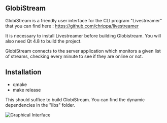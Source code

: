 GlobiStream
------------------------

GlobiStream is a friendly user interface for the CLI program "Livestreamer"
that you can find here : https://github.com/chrippa/livestreamer

It is necessary to install Livestreamer before building Globistream.
You will also need Qt 4.8 to build the project.

GlobiStream connects to the server application which monitors a given list of streams, checking
every minute to see if they are online or not.

Installation
------------------------

- qmake
- make release

This should suffice to build GlobiStream.
You can find the dynamic dependencies in the "libs" folder.

![Graphical Interface](http://dl.dropbox.com/u/3427186/GlobiScreenShots/Screenshot-30.08.2012.21.59.59.814.png)